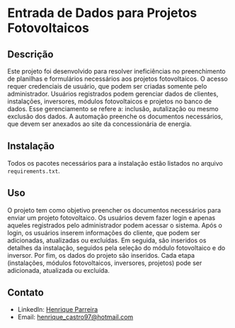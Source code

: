 # Entrada de Dados para Projetos Fotovoltaicos

## Descrição
Este projeto foi desenvolvido para resolver ineficiências no preenchimento de planilhas e formulários necessários aos projetos fotovoltaicos. O acesso requer credenciais de usuário, que podem ser criadas somente pelo administrador. Usuários registrados podem gerenciar dados de clientes, instalações, inversores, módulos fotovoltaicos e projetos no banco de dados. Esse gerenciamento se refere a: inclusão, autalização ou mesmo exclusão dos dados. A automação preenche os documentos necessários, que devem ser anexados ao site da concessionária de energia.

## Instalação
Todos os pacotes necessários para a instalação estão listados no arquivo `requirements.txt`.

## Uso
O projeto tem como objetivo preencher os documentos necessários para enviar um projeto fotovoltaico. Os usuários devem fazer login e apenas aqueles registrados pelo administrador podem acessar o sistema. Após o login, os usuários inserem informações do cliente, que podem ser adicionadas, atualizadas ou excluídas. Em seguida, são inseridos os detalhes da instalação, seguidos pela seleção do módulo fotovoltaico e do inversor. Por fim, os dados do projeto são inseridos. Cada etapa (instalações, módulos fotovoltaicos, inversores, projetos) pode ser adicionada, atualizada ou excluída.

## Contato
- LinkedIn: [Henrique Parreira](https://linkedin.com/in/parreirahenrique)
- Email: [henrique_castro97@hotmail.com](mailto:henrique_castro97@hotmail.com)
